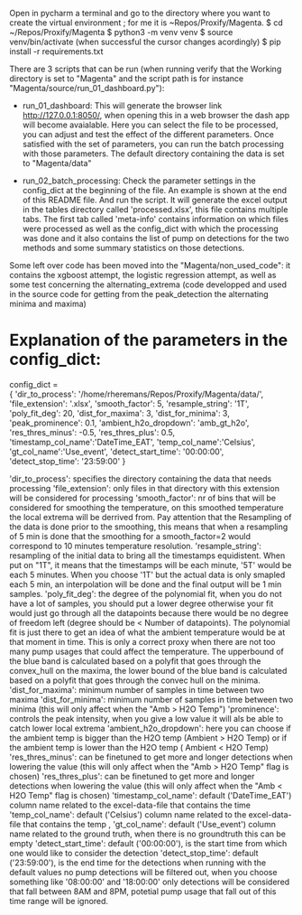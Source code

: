 Open in pycharm a terminal and go to the directory where
you want to create the virtual environment ; for me it is
~Repos/Proxify/Magenta.
$ cd ~/Repos/Proxify/Magenta
$ python3 -m venv venv
$ source venv/bin/activate (when successful the cursor changes acordingly)
$ pip install -r requirements.txt

There are 3 scripts that can be run (when running verify that the Working directory is set to "Magenta" and
the script path is for instance "Magenta/source/run_01_dashboard.py"):
- run_01_dashboard: This will generate the browser link http://127.0.0.1:8050/, when opening this in a web browser
                    the dash app will become avaialable. Here you can select the file to be processed, you can adjust
                    and test the effect of the different parameters. Once satisfied with the set of parameters, you can
                    run the batch processing with those parameters. The default directory containing the data is set to
                    "Magenta/data"

- run_02_batch_processing: Check the parameter settings in the config_dict at the beginning of the file. An example is
                            shown at the end of this README file. And run the script. It will generate the excel output
                            in the tables directory called 'processed.xlsx', this file contains multiple tabs. The first
                            tab called 'meta-info' contains information on which files were processed as well as the
                            config_dict with which the processing was done and it also contains the list of pump on
                            detections for the two methods and some summary statistics on those detections.

Some left over code has been moved into the "Magenta/non_used_code":
it contains the xgboost attempt, the logistic regression attempt,
as well as some test concerning the alternating_extrema (code developped and used in the source code for getting
from the peak_detection the alternating minima and maxima)




Explanation of the parameters in the config_dict:
=================================================
config_dict = \
  {
      'dir_to_process': '/home/rheremans/Repos/Proxify/Magenta/data/',
      'file_extension': '.xlsx',
      'smooth_factor': 5,
      'resample_string': '1T',
      'poly_fit_deg': 20,
      'dist_for_maxima': 3,
      'dist_for_minima': 3,
      'peak_prominence': 0.1,
      'ambient_h2o_dropdown': 'amb_gt_h2o',
      'res_thres_minus': -0.5,
      'res_thres_plus': 0.5,
      'timestamp_col_name':'DateTime_EAT',
      'temp_col_name':'Celsius',
      'gt_col_name':'Use_event',
      'detect_start_time': '00:00:00',
      'detect_stop_time': '23:59:00'
  }

  'dir_to_process': specifies the directory containing the data that needs processing
  'file_extension': only files in that directory with this extension will be considered for processing
  'smooth_factor': nr of bins that will be considered for smoothing the temperature, on this smoothed temperature
                   the local extrema will be derrived from. Pay attention that the Resampling of the data is done
                   prior to the smoothing, this means that when a resampling of 5 min is done that the smoothing
                   for a smooth_factor=2 would correspond to 10 minutes temperature resolution.
  'resample_string': resampling of the initial data to bring all the timestamps equidistent. When put on "1T", it means
                     that the timestamps will be each minute, '5T' would be each 5 minutes. When you choose '1T' but the
                     actual data is only smapled each 5 min, an interpolation will be done and the final output will be
                     1 min samples.
  'poly_fit_deg': the degree of the polynomial fit, when you do not have a lot of samples, you should put a lower degree
                  otherwise your fit would just go through all the datapoints because there would be no degree of freedom
                  left (degree should be < Number of datapoints). The polynomial fit is just there to get an idea of
                  what the ambient temperature would be at that moment in time. This is only a correct proxy when there
                  are not too many pump usages that could affect the temperature.
                  The upperbound of the blue band is calculated based on a polyfit that goes through the convex_hull on
                  the maxima, the lower bound of the blue band is calculated based on a polyfit that goes through the
                  convec hull on the minima.
  'dist_for_maxima': minimum number of samples in time between two maxima
  'dist_for_minima': minimum number of samples in time between two minima (this will only affect when the "Amb > H2O Temp")
  'prominence': controls the peak intensity, when you give a low value it will als be able to catch lower local extrema
  'ambient_h2o_dropdown': here you can choose if the ambient temp is bigger than the H2O temp (Ambient > H2O Temp)
                           or if the ambient temp is lower than the H2O temp ( Ambient < H2O Temp)
  'res_thres_minus': can be finetuned to get more and longer detections when lowering the value
                     (this will only affect when the "Amb > H2O Temp" flag is chosen)
  'res_thres_plus': can be finetuned to get more and longer detections when lowering the value
                    (this will only affect when the "Amb < H2O Temp" flag is chosen)
  'timestamp_col_name': default ('DateTime_EAT') column name related to the excel-data-file that contains the time
  'temp_col_name': default ('Celsius') column name related to the excel-data-file that contains the temp ,
  'gt_col_name': default ('Use_event') column name related to the ground truth, when there is no groundtruth this can be
                 empty
  'detect_start_time': default ('00:00:00'), is the start time from which one would like to consider the detection
  'detect_stop_time': default ('23:59:00'), is the end time for the detections
                      when running with the default values no pump detections will be filtered out, when you choose
                      something like '08:00:00' and '18:00:00' only detections will be considered that fall between
                      8AM and 8PM, potetial pump usage that fall out of this time range will be ignored.


